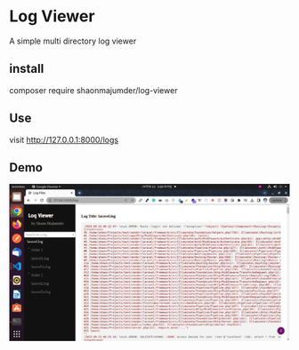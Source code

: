 # Log Viewer
 A simple multi directory log viewer
## install 
composer require shaonmajumder/log-viewer

## Use
visit http://127.0.0.1:8000/logs

## Demo

![Demo Log Viewer](Screenshot_from_2023-09-23_15-00-33.png)